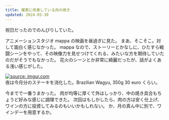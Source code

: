 ```yaml
---
title: 確実に改善している肉の焼き
updated: 2024-05-30
---
```


祝日だったのでのんびりしていた。

アニメーションスタジオ mappa の映画を昼過ぎに見た。
まあ、そこそこ。対して面白く感じなかった。
mappa なので、ストーリーとかなしに、ひたすら戦闘シーンをやって、その映像力を見せつけてくれる、みたいな方を期待していたのだがそうでもなかった。
花火のシーンとか非常に綺麗だったが、話がよくある浅い感じがした。

<a href="https://imgur.com/2hXT7bg"><img src="https://i.imgur.com/2hXT7bg.jpg" title="source: imgur.com" /></a>  
夜は今月分のステーキを消化した。Brazilian Wagyu, 350g 30 euro くらい。

今までで一番うまかった。
肉が均等に厚くて外はしっかり、中の焼き具合もちょうど好みな感じに調理できた。
次回はもしかしたら、肉の方は安く仕上げ、ワインの方に投資してみるのもいいかもしれない。
か、月の真ん中に別で、ワインデーを用意するか。
